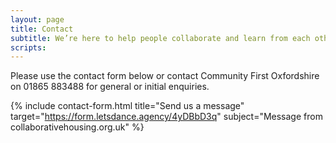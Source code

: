 ```yaml
---
layout: page
title: Contact
subtitle: We’re here to help people collaborate and learn from each other
scripts:
---
```

Please use the contact form below or contact Community First Oxfordshire on 01865 883488 for general or initial enquiries.

{% include contact-form.html title="Send us a message" target="https://form.letsdance.agency/4yDBbD3q" subject="Message from collaborativehousing.org.uk" %}